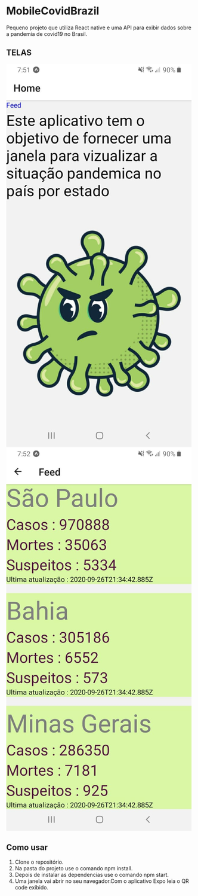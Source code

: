 # MobileCovidBrazil
Pequeno projeto que utiliza React native e uma API para exibir dados sobre a pandemia de covid19 no Brasil.

## TELAS
![Home](https://github.com/Alx-404/MobileCovidBrazil/blob/master/home.jpg)
![Feed](https://github.com/Alx-404/MobileCovidBrazil/blob/master/feed.jpg)


## Como usar
1. Clone o repositório.
1. Na pasta do projeto use o comando npm install.
1. Depois de instalar as dependencias use o comando npm start.
1. Uma janela vai abrir no seu navegador.Com o aplicativo Expo leia o QR code exibido.
